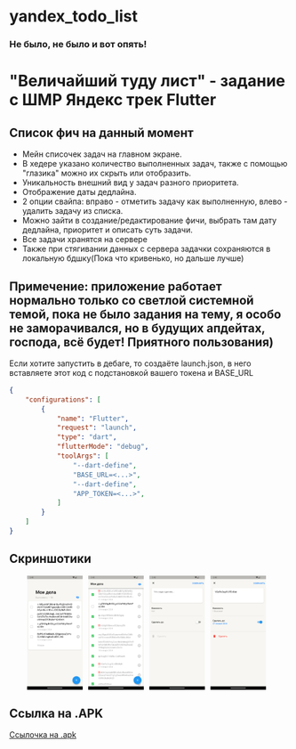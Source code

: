 # yandex_todo_list
### Не было, не было и вот опять!
# "Величайший туду лист" - задание с ШМР Яндекс трек Flutter

## Список фич на данный момент
- Мейн списочек задач на главном экране.
- В хедере указано количество выполненных задач, также с помощью "глазика" можно их скрыть или отобразить.
- Уникальность внешний вид у задач разного приоритета.
- Отображение даты дедлайна.
- 2 опции свайпа: вправо - отметить задачу как выполненную, влево - удалить задачу из списка.
- Можно зайти в создание/редактирование фичи, выбрать там дату дедлайна, приоритет и описать суть задачи.
- Все задачи хранятся на сервере
- Также при стягивании данных с сервера задачки сохраняются в локальную бдшку(Пока что кривенько, но дальше лучше)

## Примечение: приложение работает нормально только со светлой системной темой, пока не было задания на тему, я особо не заморачивался, но в будущих апдейтах, господа, всё будет! Приятного пользования)

Если хотите запустить в дебаге, то создаёте launch.json, в него вставляете этот код с подстановкой вашего токена и BASE_URL
```json
{
    "configurations": [
        {
            "name": "Flutter",
            "request": "launch",
            "type": "dart",
            "flutterMode": "debug",
            "toolArgs": [
                "--dart-define",
                "BASE_URL=<...>",
                "--dart-define",
                "APP_TOKEN=<...>",
            ]
        }
    ]
}
```

## Скриншотики

<div  style="display: flex; justify-content: center;">
    <img src="assets/screenshots/screenshot1.png" alt="Screenshot 1" style="width: 100px; margin-right: 10px;">
    <img src="assets/screenshots/screenshot2.png" alt="Screenshot 2" style="width: 100px; margin-right: 10px;">
    <img src="assets/screenshots/screenshot3.png" alt="Screenshot 3" style="width: 100px; margin-right: 10px;">
    <img src="assets/screenshots/screenshot4.png" alt="Screenshot 4" style="width: 100px; margin-right: 10px;">
</div>

## Ссылка на .APK
[Ссылочка на .apk](https://github.com/IBKnight/yandex_todo_list/releases/tag/v1.0.4)
